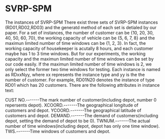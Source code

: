 # SVRP-SPM
The instances of SVRP-SPM
There exist three sets of SVRP-SPM instances (RD01,RD02,RD03) and the generatd method of each set is detialed by our paper. For a set of instances, the number of customer can be {10, 20, 30, 40, 50, 60, 70}, the working capacity of vehicle can be {5, 6, 7, 8} and the maximun limited number of time windows can be {1, 2, 3}. In fact, the working capacity of housekeeper is acutally 8 hours, and each customer maybe has 1 to 3 time windows. But for our experiments, the working capacity and the maximun limited number of time windows can be set by our code easily. If the maximun limited number of time windows is 2, we only select the former two time windows for testing. Each instance is named as RDxxNyy, where xx represents the instance type and yy is the the number of customer. For example, RD01N20 denotes the instance of
type RD01 which has 20 customers. There are the following attributes in instance text:

CUST NO.-------The mark number of customer(including depot, number 0 repersents depot).
XCOORD.-------The geographical longitude of customers and depot.
YCOORD.-------The geographical latitude of  customers and depot.
DEMAND.-------The demand of customers(including depot, setting the demand of depot to be 0).
TWNUM.-------The actual number of time windows(including depot, depot has only one time window).
TWS.-------Time windows of customers and depot.
